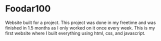 # Foodar100
Website built for a project. This project was done in my freetime and was finished in 1.5 months as I only worked on it once every week.
This is my first website where I built everything using html, css, and javascript.
